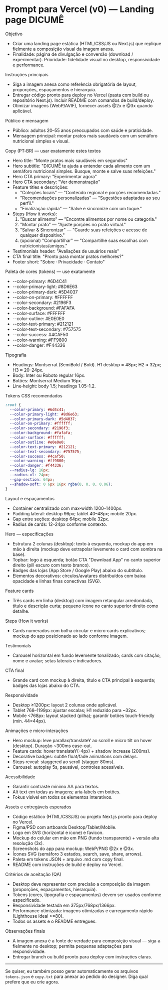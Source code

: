 # Prompt para Vercel (v0) — Landing page DICUMÊ

Objetivo

- Criar uma landing page estática (HTML/CSS/JS ou Next.js) que replique fielmente a composição visual da imagem anexa.
- Finalidade: página de divulgação e conversão (download / experimentar). Prioridade: fidelidade visual no desktop, responsividade e performance.

Instruções principais

- Siga a imagem anexa como referência obrigatória de layout, proporções, espaçamentos e hierarquia.
- Entregar código pronto para deploy no Vercel (pasta com build ou repositório Next.js). Incluir README com comandos de build/deploy.
- Otimizar imagens (WebP/AVIF), fornecer assets @2x e @3x quando aplicável.

Público e mensagem

- Público: adultos 20–55 anos preocupados com saúde e praticidade.
- Mensagem principal: montar pratos mais saudáveis com um semáforo nutricional simples e visual.

Copy (PT‑BR) — usar exatamente estes textos

- Hero title: "Monte pratos mais saudáveis em segundos"
- Hero subtitle: "DICUMÊ te ajuda a entender cada alimento com um semáforo nutricional simples. Busque, monte e salve suas refeições."
- Hero CTA primary: "Experimentar agora"
- Hero CTA secondary: "Ver demonstração"
- Feature titles e descrições:
  - "Coleções locais" — "Conteúdo regional e porções recomendadas."
  - "Recomendações personalizadas" — "Sugestões adaptadas ao seu perfil."
  - "Finalização rápida" — "Salve e sincronize com um toque."
- Steps (How it works):
  1. "Buscar alimento" — "Encontre alimentos por nome ou categoria."
  2. "Montar prato" — "Ajuste porções no prato virtual."
  3. "Salvar & Sincronizar" — "Guarde suas refeições e acesse de qualquer dispositivo."
  4. (opcional) "Compartilhar" — "Compartilhe suas escolhas com nutricionistas/amigos."
- Testimonials header: "Avaliações de usuários reais"
- CTA final title: "Pronto para montar pratos melhores?"
- Footer short: "Sobre · Privacidade · Contato"

Paleta de cores (tokens) — use exatamente

- --color-primary: #6D4C41
- --color-primary-light: #8D6E63
- --color-primary-dark: #5D4037
- --color-on-primary: #FFFFFF
- --color-secondary: #2196F3
- --color-background: #FAFAFA
- --color-surface: #FFFFFF
- --color-outline: #E0E0E0
- --color-text-primary: #212121
- --color-text-secondary: #757575
- --color-success: #4CAF50
- --color-warning: #FF9800
- --color-danger: #F44336

Tipografia

- Headings: Montserrat (SemiBold / Bold). H1 desktop ≈ 48px; H2 ≈ 32px; H3 ≈ 20–24px.
- Body: Inter ou Roboto regular 16px.
- Botões: Montserrat Medium 16px.
- Line‑height: body 1.5; headings 1.05–1.2.

Tokens CSS recomendados

```css
:root {
  --color-primary: #6d4c41;
  --color-primary-light: #8d6e63;
  --color-primary-dark: #5d4037;
  --color-on-primary: #ffffff;
  --color-secondary: #2196f3;
  --color-background: #fafafa;
  --color-surface: #ffffff;
  --color-outline: #e0e0e0;
  --color-text-primary: #212121;
  --color-text-secondary: #757575;
  --color-success: #4caf50;
  --color-warning: #ff9800;
  --color-danger: #f44336;
  --radius-lg: 16px;
  --radius-xl: 24px;
  --gap-section: 64px;
  --shadow-soft: 0 6px 16px rgba(0, 0, 0, 0.06);
}
```

Layout e espaçamentos

- Container centralizado com max‑width 1200–1400px.
- Padding lateral: desktop 96px; tablet 40–48px; mobile 20px.
- Gap entre seções: desktop 64px; mobile 32px.
- Radius de cards: 12–24px conforme contexto.

Hero — especificações

- Estrutura 2 colunas (desktop): texto à esquerda, mockup do app em mão à direita (mockup deve extrapolar levemente o card com sombra na base).
- Topbar: logo à esquerda; botão CTA "Download App" no canto superior direito (pill escuro com texto branco).
- Badges das lojas (App Store / Google Play) abaixo do subtítulo.
- Elementos decorativos: círculos/avatares distribuídos com baixa opacidade e linhas finas conectivas (SVG).

Feature cards

- Três cards em linha (desktop) com imagem retangular arredondada, título e descrição curta; pequeno ícone no canto superior direito como detalhe.

Steps (How it works)

- Cards numerados com bolha circular e micro‑cards explicativos; mockup do app posicionado ao lado conforme imagem.

Testimonials

- Carousel horizontal em fundo levemente tonalizado; cards com citação, nome e avatar; setas laterais e indicadores.

CTA final

- Grande card com mockup à direita, título e CTA principal à esquerda; badges das lojas abaixo do CTA.

Responsividade

- Desktop ≥1200px: layout 2 colunas onde aplicável.
- Tablet 768–1199px: ajustar escalas; H1 reduzido para ~32px.
- Mobile <768px: layout stacked (pilha); garantir botões touch‑friendly (mín. 44×44px).

Animações e micro‑interações

- Hero mockup: leve parallax/translateY ao scroll e micro tilt on hover (desktop). Duração ~300ms ease-out.
- Feature cards: hover translateY(-4px) + shadow increase (200ms).
- Decorative badges: subtle float/fade animations com delays.
- Steps reveal: staggered ao scroll (stagger 80ms).
- Carousel: autoplay 5s, pausável, controles acessíveis.

Acessibilidade

- Garantir contraste mínimo AA para textos.
- Alt text em todas as imagens; aria‑labels em botões.
- Fokus visível em todos os elementos interativos.

Assets e entregáveis esperados

- Código estático (HTML/CSS/JS) ou projeto Next.js pronto para deploy no Vercel.
- Figma/PSD com artboards Desktop/Tablet/Mobile.
- Logo em SVG (horizontal e ícone) e favicon.
- Mockup do celular em mão em PNG (fundo transparente) + versão alta resolução (3x).
- Screenshots do app para mockup: WebP/PNG @2x e @3x.
- Ícones SVG (semáforo 3 estados, search, save, share, arrows).
- Paleta em tokens JSON + arquivo .md com copy final.
- README com instruções de build e deploy no Vercel.

Critérios de aceitação (QA)

- Desktop deve representar com precisão a composição da imagem (proporções, espaçamentos, hierarquia).
- Tokens (cores, tipografia e espaçamentos) devem ser usados conforme especificado.
- Responsividade testada em 375px/768px/1366px.
- Performance otimizada: imagens otimizadas e carregamento rápido (Lighthouse ideal >=80).
- Todos os assets e o README entregues.

Observações finais

- A imagem anexa é a fonte de verdade para composição visual — siga‑a fielmente no desktop; permita pequenas adaptações para responsividade.
- Entregar branch ou build pronto para deploy com instruções claras.

---

Se quiser, eu também posso gerar automaticamente os arquivos `tokens.json` e `copy.txt` para anexar ao pedido do designer. Diga qual prefere que eu crie agora.
